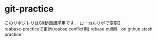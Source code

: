 # git-practiceこのリポジトリはGit動画講座用です．ローカルリポで変更2  reabase-practiceで更新(reabse conflict用)rebase pull用　on githubstash practice